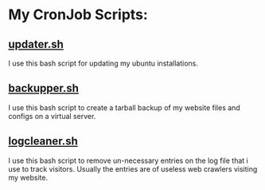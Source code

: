# My CronJob Scripts:

## [updater.sh](https://github.com/ibadusmani/linux-scripts/blob/master/updater.sh)
I use this bash script for updating my ubuntu installations.

## [backupper.sh](https://github.com/ibadusmani/linux-scripts/blob/master/backupper.sh)
I use this bash script to create a tarball backup of my website files and configs on a virtual server.

## [logcleaner.sh](https://github.com/ibadusmani/linux-scripts/blob/master/logcleaner.sh)
I use this bash script to remove un-necessary entries on the log file that i use to track visitors.
Usually the entries are of useless web crawlers visiting my website.
